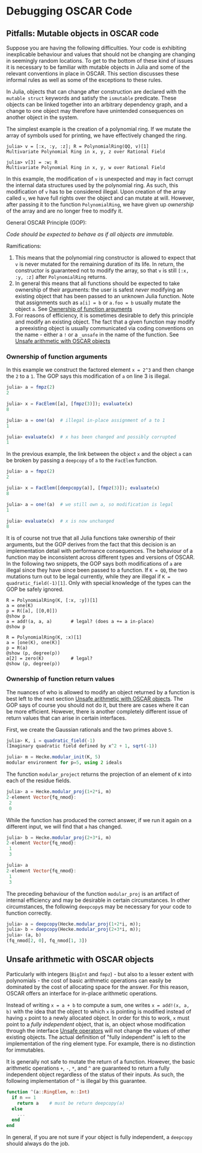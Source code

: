 # Debugging OSCAR Code

## Pitfalls: Mutable objects in OSCAR code

Suppose you are having the following difficulties. Your code is exhibiting
inexplicable behaviour and values that should not be changing are changing in
seemingly random locations. To get to the bottom of these kind of issues
it is necessary to be familiar with mutable objects in Julia and some of the
relevant conventions in place in OSCAR. This section discusses these
informal rules as well as some of the exceptions to these rules.

In Julia, objects that can change after construction are declared with the
`mutable struct` keywords and satisfy the `ismutable` predicate.
These objects can be linked together into an arbitrary dependency graph, and
a change to one object may therefore have unintended consequences on another
object in the system.

The simplest example is the creation of a polynomial ring. If we mutate the
array of symbols used for printing, we have effectively changed the ring.

```
julia> v = [:x, :y, :z]; R = PolynomialRing(QQ, v)[1]
Multivariate Polynomial Ring in x, y, z over Rational Field

julia> v[3] = :w; R
Multivariate Polynomial Ring in x, y, w over Rational Field
```

In this example, the modification of `v` is unexpected and may in fact corrupt
the internal data structures used by the polynomial ring. As such, this
modification of `v` has to be considered illegal. Upon creation of the array
called `v`, we have full rights over the object and can mutate at will.
However, after passing it to the function `PolynomialRing`, we have given up
*ownership* of the array and are no longer free to modify it.

General OSCAR Principle (GOP):

*Code should be expected to behave as if all objects are immutable.*

Ramifications:

1. This means that the polynomial ring constructor is allowed to expect that `v`
   is never mutated for the remaining duration of its life. In return, the
   constructor is guaranteed not to modify the array, so that `v` is still
   `[:x, :y, :z]` after `PolynomialRing` returns.
2. In general this means that all functions should be expected to take ownership
   of their arguments: the user is safest *never* modifying an existing object
   that has been passed to an unknown Julia function. Note that assignments
   such as `a[i] = b` or `a.foo = b` usually mutate the object `a`.
   See [Ownership of function arguments](@ref)
3. For reasons of efficiency, it is sometimes desirable to defy this principle
   and modify an existing object. The fact that a given function may modify a
   preexisting object is usually communicated via coding conventions on the
   name - either a `!` or a `_unsafe` in the name of the function.
   See [Unsafe arithmetic with OSCAR objects](@ref)

### Ownership of function arguments

In this example we construct the factored element `x = 2^3` and then change the
`2` to a `1`. The GOP says this modification of `a` on line 3 is illegal.

```julia
julia> a = fmpz(2)
2

julia> x = FacElem([a], [fmpz(3)]); evaluate(x)
8

julia> a = one!(a)  # illegal in-place assignment of a to 1
1

julia> evaluate(x)  # x has been changed and possibly corrupted
1
```

In the previous example, the link between the object `x` and the object `a` can
be broken by passing a `deepcopy` of `a` to the `FacElem` function.

```julia
julia> a = fmpz(2)
2

julia> x = FacElem([deepcopy(a)], [fmpz(3)]); evaluate(x)
8

julia> a = one!(a)  # we still own a, so modification is legal
1

julia> evaluate(x)  # x is now unchanged
8
```

It is of course not true that all Julia functions take ownership of their
arguments, but the GOP derives from the fact that this decision is an
implementation detail with performance consequences. The behaviour of a
function may be inconsistent across different types and versions of OSCAR.
In the following two snippets, the GOP says both modifications of `a` are
illegal since they have since been passed to a function. If `K = QQ`, the two
mutations turn out to be legal currently, while they are illegal if
`K = quadratic_field(-1)[1]`. Only with special knowledge of the types can the
GOP be safely ignored.

```
R = PolynomialRing(K, [:x, :y])[1]
a = one(K)
p = R([a], [[0,0]])
@show p
a = add!(a, a, a)       # legal? (does a += a in-place)
@show p
```

```
R = PolynomialRing(K, :x)[1]
a = [one(K), one(K)]
p = R(a)
@show (p, degree(p))
a[2] = zero(K)          # legal?
@show (p, degree(p))
```

### Ownership of function return values

The nuances of who is allowed to modify an object returned by a function is
best left to the next section [Unsafe arithmetic with OSCAR objects](@ref).
The GOP says of course you should not do it, but there are cases where it can
be more efficient. However, there is another completely different issue of
return values that can arise in certain interfaces.

First, we create the Gaussian rationals and the two primes above `5`.

```julia
julia> K, i = quadratic_field(-1)
(Imaginary quadratic field defined by x^2 + 1, sqrt(-1))

julia> m = Hecke.modular_init(K, 5)
modular environment for p=5, using 2 ideals
```

The function `modular_project` returns the projection of an element of `K` into
each of the residue fields.

```julia
julia> a = Hecke.modular_proj(1+2*i, m)
2-element Vector{fq_nmod}:
 2
 0
```

While the function has produced the correct answer, if we run it again on a
different input, we will find that `a` has changed.

```julia
julia> b = Hecke.modular_proj(2+3*i, m)
2-element Vector{fq_nmod}:
 1
 3

julia> a
2-element Vector{fq_nmod}:
 1
 3
```

The preceding behaviour of the function `modular_proj` is an artifact of
internal efficiency and may be desirable in certain circumstances. In other
circumstances, the following `deepcopy`s may be necessary for your code to
function correctly.


```julia
julia> a = deepcopy(Hecke.modular_proj(1+2*i, m));
julia> b = deepcopy(Hecke.modular_proj(2+3*i, m));
julia> (a, b)
(fq_nmod[2, 0], fq_nmod[1, 3])
```

## Unsafe arithmetic with OSCAR objects

Particularly with integers (`BigInt` and `fmpz`) - but also to a lesser extent
with polynomials - the cost of basic arithmetic operations can easily be
dominated by the cost of allocating space for the answer. For this reason,
OSCAR offers an interface for in-place arithmetic operations.

Instead of writing `x = a + b` to compute a sum, one writes `x = add!(x, a, b)`
with the idea that the object to which `x` is pointing is modified instead of
having `x` point to a newly allocated object. In order for this to work, `x`
must point to a *fully independent* object, that is, an object whose
modification through the interface [Unsafe operators](@ref) will not change
the values of other existing objects.
The actual definition of "fully independent" is left to the implementation of
the ring element type. For example, there is no distinction for immutables.

It is generally not safe to mutate the return of a function. However, the
basic arithmetic operations `+`, `-`, `*`, and `^` are guaranteed to return
a fully independent object regardless of the status of their inputs.
As such, the following implementation of `^` is illegal by this guarantee.

```julia
function ^(a::RingElem, n::Int)
  if n == 1
    return a    # must be return deepcopy(a)
  else
    ...
  end
end
```

In general, if you are not sure if your object is fully independent,
a `deepcopy` should always do the job.

